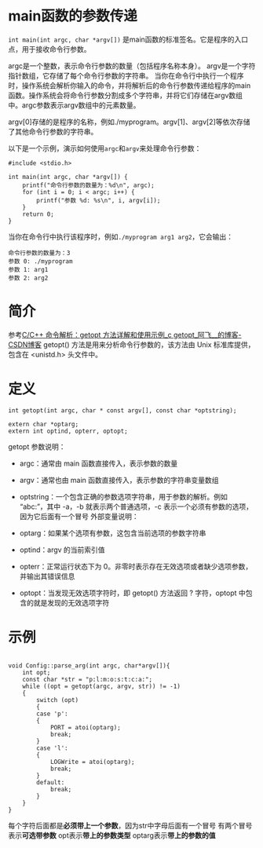 
# main函数的参数传递
`int main(int argc, char *argv[])`
是main函数的标准签名。它是程序的入口点，用于接收命令行参数。

argc是一个整数，表示命令行参数的数量（包括程序名称本身）。
argv是一个字符指针数组，它存储了每个命令行参数的字符串。
当你在命令行中执行一个程序时，操作系统会解析你输入的命令，并将解析后的命令行参数传递给程序的main函数。操作系统会将命令行参数分割成多个字符串，并将它们存储在argv数组中。argc参数表示argv数组中的元素数量。

argv[0]存储的是程序的名称，例如./myprogram。argv[1]、argv[2]等依次存储了其他命令行参数的字符串。

以下是一个示例，演示如何使用`argc`和`argv`来处理命令行参数：

```
#include <stdio.h>

int main(int argc, char *argv[]) {
    printf("命令行参数的数量为：%d\n", argc);
    for (int i = 0; i < argc; i++) {
        printf("参数 %d: %s\n", i, argv[i]);
    }
    return 0;
}
```

当你在命令行中执行该程序时，例如`./myprogram arg1 arg2`，它会输出：

```
命令行参数的数量为：3
参数 0: ./myprogram
参数 1: arg1
参数 2: arg2
```


# 简介
参考[C/C++ 命令解析：getopt 方法详解和使用示例_c getopt_阿飞__的博客-CSDN博客](https://blog.csdn.net/afei__/article/details/81261879)
getopt() 方法是用来分析命令行参数的，该方法由 Unix 标准库提供，包含在 <unistd.h> 头文件中。

 

# 定义
```
int getopt(int argc, char * const argv[], const char *optstring);
 
extern char *optarg;
extern int optind, opterr, optopt;
```

getopt 参数说明：

- argc：通常由 main 函数直接传入，表示参数的数量
- argv：通常也由 main 函数直接传入，表示参数的字符串变量数组
- optstring：一个包含正确的参数选项字符串，用于参数的解析。例如 “abc:”，其中 -a，-b 就表示两个普通选项，-c 表示一个必须有参数的选项，因为它后面有一个冒号
外部变量说明：

- optarg：如果某个选项有参数，这包含当前选项的参数字符串
- optind：argv 的当前索引值
- opterr：正常运行状态下为 0。非零时表示存在无效选项或者缺少选项参数，并输出其错误信息
- optopt：当发现无效选项字符时，即 getopt() 方法返回 ? 字符，optopt 中包含的就是发现的无效选项字符
# 示例
```

void Config::parse_arg(int argc, char*argv[]){
    int opt;
    const char *str = "p:l:m:o:s:t:c:a:";
    while ((opt = getopt(argc, argv, str)) != -1)
    {
        switch (opt)
        {
        case 'p':
        {
            PORT = atoi(optarg);
            break;
        }
        case 'l':
        {
            LOGWrite = atoi(optarg);
            break;
        }
        default:
            break;
        }
    }
}
```
 每个字符后面都是**必须带上一个参数**，因为str中字母后面有一个冒号
 有两个冒号表示**可选带参数**
 opt表示**带上的参数类型**
 optarg表示**带上的参数的值**
